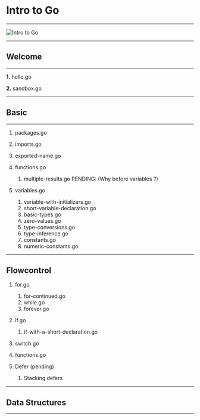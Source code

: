 # __Intro to Go__
---

![Intro to Go](https://www.hardwinsoftware.com/blog/wp-content/uploads/2018/02/golang-gopher.png)

---
## __Welcome__
---

__1.__ hello.go

__2.__ sandbox.go

---
## __Basic__
---

1. packages.go 
   
2. imports.go  
   
3. exported-name.go   
    
4. functions.go     
    1. multiple-results.go   PENDING: (Why before variables ?)
         
5. variables.go 
    1. variable-with-initializers.go 
    2. short-variable-declaration.go 
    3. basic-types.go
    4. zero-values.go 
    5. type-conversions.go
    6. type-inference.go 
    7. constants.go    
    8. numeric-constants.go

 ---
## __Flowcontrol__

1. for.go
    1. for-continued.go
    2. while.go
    3. forever.go

2. if.go
    1. if-with-a-short-declaration.go

3. switch.go

4. functions.go

5. Defer (pending)
    1. Stacking defers



---
## __Data Structures__

   
---







